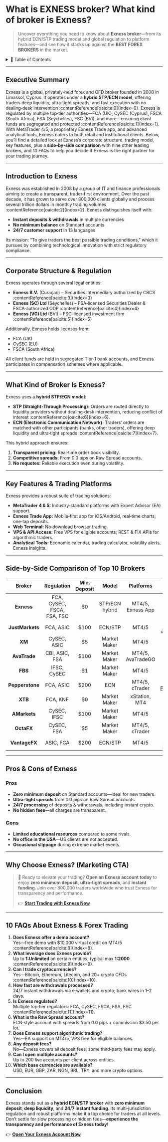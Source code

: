 <!--
  Title: What is EXNESS broker? What kind of broker is Exness? .md
  Description: In‑depth guide on **Exness broker**, its corporate structure, trading models (STP/ECN hybrid), regulation, platforms, plus side‑by‑side comparison with 9 other top brokers, and 10 FAQs.
-->

# What is EXNESS broker? What kind of broker is Exness?

> Uncover everything you need to know about **Exness broker**—from its hybrid ECN/STP trading model and global regulation to platform features—and see how it stacks up against the **BEST FOREX BROKERS** in the market.  

<details>
<summary>📑 Table of Contents</summary>

1. [Executive Summary](#executive-summary)  
2. [Introduction to Exness](#introduction-to-exness)  
3. [Corporate Structure & Regulation](#corporate-structure--regulation)  
4. [What Kind of Broker Is Exness?](#what-kind-of-broker-is-exness)  
5. [Key Features & Trading Platforms](#key-features--trading-platforms)  
6. [Side‑by‑Side Comparison of Top 10 Brokers](#side‑by‑side-comparison-of-top-10-brokers)  
7. [Pros & Cons of Exness](#pros--cons-of-exness)  
8. [Why Choose Exness? (Marketing CTA)](#why-choose-exness-marketing-cta)  
9. [10 FAQs About Exness & Forex Trading](#10-faqs-about-exness--forex-trading)  
10. [Conclusion & Strong CTA](#conclusion--strong-cta)  

</details>

---

## Executive Summary

Exness is a global, privately‑held forex and CFD broker founded in 2008 in Limassol, Cyprus. It operates under a **hybrid STP/ECN model**, offering traders deep liquidity, ultra‑tight spreads, and fast execution with no dealing‑desk intervention :contentReference[oaicite:0]{index=0}. Exness is regulated by multiple top‑tier authorities—FCA (UK), CySEC (Cyprus), FSCA (South Africa), FSA (Seychelles), FSC (BVI), and more—ensuring client funds are segregated and protected :contentReference[oaicite:1]{index=1}. With MetaTrader 4/5, a proprietary Exness Trade app, and advanced analytical tools, Exness caters to both retail and institutional clients. Below, you’ll find a detailed look at Exness’s corporate structure, trading model, key features, plus a **side‑by‑side comparison** with nine other leading brokers, and 10 FAQs to help you decide if Exness is the right partner for your trading journey.

---

## Introduction to Exness

Exness was established in 2008 by a group of IT and finance professionals aiming to create a transparent, trader‑first environment. Over the past decade, it has grown to serve over 800,000 clients globally and process several trillion dollars in monthly trading volumes :contentReference[oaicite:2]{index=2}. Exness distinguishes itself with:

- **Instant deposits & withdrawals** in multiple currencies  
- **No minimum balance** on Standard accounts  
- **24/7 customer support** in 13 languages  

Its mission: “To give traders the best possible trading conditions,” which it pursues by combining technological innovation with strict regulatory compliance.

---

## Corporate Structure & Regulation

Exness operates through several legal entities:

- **Exness B.V.** (Curaçao) – Securities Intermediary authorized by CBCS :contentReference[oaicite:3]{index=3}  
- **Exness (SC) Ltd** (Seychelles) – FSA‑licensed Securities Dealer & FSCA‑authorized ODP :contentReference[oaicite:4]{index=4}  
- **Exness (VG) Ltd** (BVI) – FSC–licensed investment firm :contentReference[oaicite:5]{index=5}  

Additionally, Exness holds licenses from:

- FCA (UK)  
- CySEC (EU)  
- FSCA (South Africa)  

All client funds are held in segregated Tier‑1 bank accounts, and Exness participates in compensation schemes where applicable.

---

## What Kind of Broker Is Exness?

Exness uses a **hybrid STP/ECN model**:

- **STP (Straight‑Through Processing):** Orders are routed directly to liquidity providers without dealing‑desk intervention, reducing conflict of interest :contentReference[oaicite:6]{index=6}.  
- **ECN (Electronic Communication Network):** Traders’ orders are matched with other participants (banks, other traders), offering deep liquidity and ultra‑tight spreads :contentReference[oaicite:7]{index=7}.  

This hybrid approach ensures:

1. **Transparent pricing:** Real‑time order book visibility.  
2. **Competitive spreads:** From 0.0 pips on Raw Spread accounts.  
3. **No requotes:** Reliable execution even during volatility.

---

## Key Features & Trading Platforms

Exness provides a robust suite of trading solutions:

- **MetaTrader 4 & 5:** Industry‑standard platforms with Expert Advisor (EA) support.  
- **Exness Trade App:** Mobile‑first app for iOS/Android, real‑time charts, one‑tap deposits.  
- **Web Terminal:** No‑download browser trading.  
- **VPS & API Access:** Free VPS for eligible accounts; REST & FIX APIs for algorithmic traders.  
- **Analytical Tools:** Economic calendar, trading calculator, volatility alerts, Exness Insights.

---

## Side‑by‑Side Comparison of Top 10 Brokers

| Broker | Regulation | Min. Deposit | Model | Platforms | Affiliate Link |
|:------:|:----------:|:------------:|:-----:|:---------:|:--------------:|
| **Exness** | FCA, CySEC, FSCA, FSA, FSC | $0 | STP/ECN hybrid | MT4/5, Exness App | [Open Exness](https://one.exnesstrack.org/a/english23) |
| **JustMarkets** | FCA, ASIC | $100 | ECN/STP | MT4/5 | [Open JustMarkets](https://one.justmarkets.link/a/79iqw0j6nj) |
| **XM** | CySEC, ASIC | $5 | Market Maker | MT4/5 | [Open XM](https://clicks.pipaffiliates.com/c?c=589901&l=en&p=0) |
| **AvaTrade** | CBI, ASIC, FSA | $100 | Market Maker | MT4/5, AvaTradeGO | [Open AvaTrade](https://www.avatrade.com?versionId=10301&tag=194438) |
| **FBS** | IFSC, CySEC | $1 | Market Maker | MT4/5 | [Open FBS](https://fbs.partners?ibl=587836&ibp=21398815) |
| **Pepperstone** | FCA, ASIC | $200 | ECN | MT4/5, cTrader | [Open Pepperstone](https://trk.pepperstonepartners.com/aff_c?offer_id=367&aff_id=33954) |
| **XTB** | FCA, KNF | $0 | Market Maker | xStation, MT4 | [Open XTB](https://link-pso.xtb.com/pso/zrUCY) |
| **AMarkets** | CySEC, IFSC | $100 | Market Maker | MT4/5 | [Open AMarkets](https://amarketstrading.co/?g=WNRAN9) |
| **OctaFX** | CySEC, FSA | $5 | Market Maker | MT4/5, cTrader | [Open OctaFX](https://my.octafx.com/open-account/?refid=ib35647800) |
| **VantageFX** | ASIC, FCA | $200 | ECN/STP | MT4/5 | [Open VantageFX](https://www.fpmarkets.com/?redir=stv&fpm-affiliate-utm-source=IB&fpm-affiliate-agt=56244) |

---

## Pros & Cons of Exness

### Pros  
- **Zero minimum deposit** on Standard accounts—ideal for new traders.  
- **Ultra‑tight spreads** from 0.0 pips on Raw Spread accounts.  
- **24/7 processing** of deposits & withdrawals, including instant crypto.  
- **No hidden fees**—all charges are transparent.  

### Cons  
- **Limited educational resources** compared to some rivals.  
- **No office in the USA**—US clients are not accepted.  
- **Occasional slippage** during extreme market events.

---

## Why Choose Exness? (Marketing CTA)

> 🚀 Ready to elevate your trading? **Open an Exness account today** to enjoy **zero minimum deposit**, **ultra‑tight spreads**, and **instant funding**. Join over 800,000 traders worldwide who trust Exness for transparency and performance.  
>
> 👉 **[Start Trading with Exness Now](https://one.exnesstrack.org/a/english23)**

---

## 10 FAQs About Exness & Forex Trading

1. **Does Exness offer a demo account?**  
   Yes—free demo with $10,000 virtual credit on MT4/5 :contentReference[oaicite:8]{index=8}.  
2. **What leverage does Exness provide?**  
   Up to **1:Unlimited** on certain entities; typical max **1:2000** :contentReference[oaicite:9]{index=9}.  
3. **Can I trade cryptocurrencies?**  
   Yes—Bitcoin, Ethereum, Litecoin, and 20+ crypto CFDs :contentReference[oaicite:10]{index=10}.  
4. **How fast are withdrawals processed?**  
   24/7 instant withdrawals via e‑wallets and crypto; bank wires in 1–2 days.  
5. **Is Exness regulated?**  
   Multiple top‑tier regulators: FCA, CySEC, FSCA, FSA, FSC :contentReference[oaicite:11]{index=11}.  
6. **What is the Raw Spread account?**  
   ECN‑style account with spreads from 0.0 pips + commission $3.50 per lot.  
7. **Does Exness support algorithmic trading?**  
   Yes—EA support on MT4/5, VPS free for eligible balances.  
8. **Any deposit fees?**  
   No—Exness covers all deposit fees; some third‑party fees may apply.  
9. **Can I open multiple accounts?**  
   Up to 200 live accounts per client across entities.  
10. **Which base currencies are available?**  
    USD, EUR, GBP, ZAR, NGN, BRL, TRY, and more crypto options.

---

## Conclusion

Exness stands out as a **hybrid ECN/STP broker** with **zero minimum deposit**, **deep liquidity**, and **24/7 instant funding**. Its multi‑jurisdiction regulation and robust platforms make it a top choice for traders at all levels. Don’t settle for slow processing or hidden fees—**experience the transparency and performance of Exness today**!

👉 **[Open Your Exness Account Now](https://one.exnesstrack.org/a/english23)**
